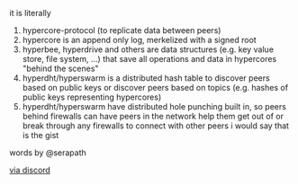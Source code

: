 it is literally

1. hypercore-protocol (to replicate data between peers)
2. hypercore is an append only log, merkelized with a signed root
3. hyperbee, hyperdrive and others are data structures (e.g. key value store, file system, ...) that save all operations and data in hypercores "behind the scenes"
4. hyperdht/hyperswarm is a distributed hash table to discover peers based on public keys or discover peers based on topics (e.g. hashes of public keys representing hypercores)
5. hyperdht/hyperswarm have distributed hole punching built in, so peers behind firewalls can have peers in the network help them get out of or break through any firewalls to connect with other peers
i would say that is the gist

words by @serapath

[via discord](https://discord.com/channels/765986527574360065/776599817778364456/1017819817950068836)

